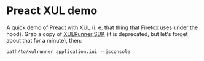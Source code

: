 # Preact XUL demo

A quick demo of [Preact][] with XUL (i. e. that thing that Firefox uses under
the hood). Grab a copy of [XULRunner SDK][] (it is deprecated, but let's forget
about that for a minute), then:

```
path/to/xulrunner application.ini --jsconsole
```

[Preact]: https://preactjs.com/
[XULRunner SDK]: http://ftp.mozilla.org/pub/xulrunner/releases/latest/sdk/
